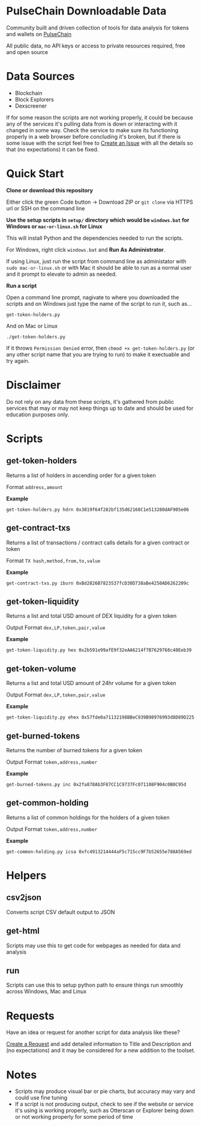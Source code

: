 # PulseChain Downloadable Data
Community built and driven collection of tools for data analysis for tokens and wallets on [PulseChain](https://www.pulsechain.com)

All public data, no API keys or access to private resources required, free and open source

# Data Sources
- Blockchain
- Block Explorers
- Dexscreener

If for some reason the scripts are not working properly, it could be because any of the services it's pulling data from is down or interacting with it changed in some way. Check the service to make sure its functioning properly in a web browser before concluding it's broken, but if there is some issue with the script feel free to [Create an Issue](https://github.com/rhmaxdotorg/downloadable-data-pulsechain/issues/new) with all the details so that (no expectations) it can be fixed.

# Quick Start

**Clone or download this repository**

Either click the green Code button -> Download ZIP or `git clone` via HTTPS url or SSH on the command line

**Use the setup scripts in `setup/` directory which would be `windows.bat` for Windows or `mac-or-linux.sh` for Linux**

This will install Python and the dependencies needed to run the scripts.

For Windows, right click `windows.bat` and **Run As Administrator**.

If using Linux, just run the script from command line as administator with `sudo mac-or-linux.sh` or with Mac it should be able to run as a normal user and it prompt to elevate to admin as needed.

**Run a script**

Open a command line prompt, nagivate to where you downloaded the scripts and on Windows just type the name of the script to run it, such as...

`get-token-holders.py`

And on Mac or Linux

`./get-token-holders.py`

If it throws `Permission Denied` error, then `chmod +x get-token-holders.py` (or any other script name that you are trying to run) to make it exectuable and try again.

# Disclaimer
Do not rely on any data from these scripts, it's gathered from public services that may or may not keep things up to date and should be used for education purposes only.

# Scripts

## get-token-holders

Returns a list of holders in ascending order for a given token

Format
`address,amount`

**Example**
```
get-token-holders.py hdrn 0x3819f64f282bf135d62168C1e513280dAF905e06
```

## get-contract-txs

Returns a list of transactions / contract calls details for a given contract or token

Format
`TX hash,method,from,to,value`

**Example**
```
get-contract-txs.py iburn 0xBd2826B7823537fcD30D738aBe4250AD6262209c
```

## get-token-liquidity

Returns a list and total USD amount of DEX liquidity for a given token

Output Format
`dex,LP,token,pair,value`

**Example**
```
get-token-liquidity.py hex 0x2b591e99afE9f32eAA6214f7B7629768c40Eeb39
```

## get-token-volume

Returns a list and total USD amount of 24hr volume for a given token

Output Format
`dex,LP,token,pair,value`

**Example**
```
get-token-liquidity.py ehex 0x57fde0a71132198BBeC939B98976993d8D89D225
```

## get-burned-tokens

Returns the number of burned tokens for a given token

Output Format
`token,address,number`

**Example**
```
get-burned-tokens.py inc 0x2fa878Ab3F87CC1C9737Fc071108F904c0B0C95d
```

## get-common-holding

Returns a list of common holdings for the holders of a given token

Output Format
`token,address,number`

**Example**
```
get-common-holding.py icsa 0xfc4913214444aF5c715cc9F7b52655e788A569ed
```

# Helpers

## csv2json

Converts script CSV default output to JSON

## get-html

Scripts may use this to get code for webpages as needed for data and analysis

## run

Scripts can use this to setup python path to ensure things run smoothly across Windows, Mac and Linux

# Requests
Have an idea or request for another script for data analysis like these?

[Create a Request](https://github.com/rhmaxdotorg/downloadable-data-pulsechain/issues/new) and add detailed information to Title and Description and (no expectations) and it may be considered for a new addition to the toolset.

# Notes
- Scripts may produce visual bar or pie charts, but accuracy may vary and could use fine tuning
- If a script is not producing output, check to see if the website or service it's using is working properly, such as Otterscan or Explorer being down or not working properly for some period of time
